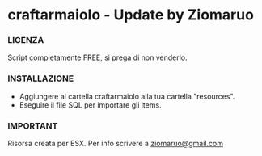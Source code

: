 # craftarmaiolo - Update by Ziomaruo

### LICENZA
Script completamente FREE, si prega di non venderlo.

### INSTALLAZIONE
* Aggiungere al cartella craftarmaiolo alla tua cartella "resources".
* Eseguire il file SQL per importare gli items.

### IMPORTANT
Risorsa creata per ESX. Per info scrivere a ziomaruo@gmail.com